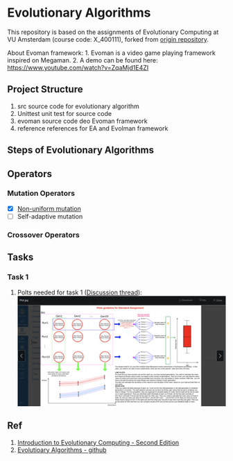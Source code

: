 # Evolutionary Algorithms

This repository is based on the assignments of Evolutionary Computing at VU Amsterdam (course code: X_400111), forked from [origin repository](https://github.com/karinemiras/evoman_framework).

About Evoman framework:
    1. Evoman is a video game playing framework inspired on Megaman.
    2. A demo can be found here: https://www.youtube.com/watch?v=ZqaMjd1E4ZI
  
## Project Structure

1. src source code for evolutionary algorithm
2. Unittest unit test for source code
3. evoman source code deo Evoman framework
4. reference references for EA and Evolman framework

## Steps of Evolutionary Algorithms

## Operators
### Mutation Operators
- [x] [Non-uniform mutation](src/Mutation/__init__.py)
- [ ] Self-adaptive mutation

### Crossover Operators




## Tasks

### Task 1

1. Polts needed for task 1 ([Discussion thread](https://canvas.vu.nl/courses/55486/discussion_topics/427395)):
![](img/plot.png)

## Ref

1. [Introduction to Evolutionary Computing - Second Edition](https://www.studystore.nl//p/9783662448731/Introduction-to-Evolutionary-Computing?gclid=Cj0KCQjwv5uKBhD6ARIsAGv9a-xlbjp4nceD52wwY8vPxknOE5f0zWlTd9z2LLKGidxw8SoPavpn8jcaAltiEALw_wcB)
2. [Evolutioary Algorithms - github](https://github.com/mlagunas/evolutionary_algorithms) 